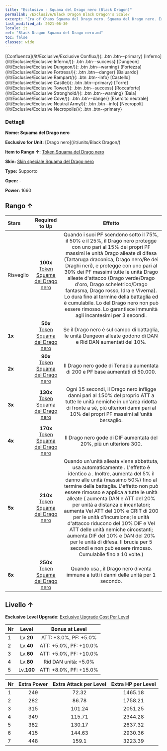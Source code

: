 ```yaml
---
title: "Esclusivo - Squama del Drago nero (Black Dragon)"
permalink: /Exclusive/Black Dragon Black Dragon's Scale/
excerpt: "Era of Chaos Squama del Drago nero. Squama del Drago nero. Era of Chaos Esclusivo Squama del Drago nero. Drago nero Esclusivo."
last_modified_at: 2021-06-30
locale: it
ref: "Black Dragon Squama del Drago nero.md"
toc: false
classes: wide
---
```

 [Confluenza](/it/Exclusive/Exclusive Conflux/){: .btn .btn--primary} [Inferno](/it/Exclusive/Exclusive Inferno/){: .btn .btn--success} [Dungeon](/it/Exclusive/Exclusive Dungeon/){: .btn .btn--warning} [Fortezza](/it/Exclusive/Exclusive Fortress/){: .btn .btn--danger} [Baluardo](/it/Exclusive/Exclusive Rampart/){: .btn .btn--info} [Castello](/it/Exclusive/Exclusive Castle/){: .btn .btn--primary} [Torre](/it/Exclusive/Exclusive Tower/){: .btn .btn--success} [Roccaforte](/it/Exclusive/Exclusive Stronghold/){: .btn .btn--warning} [Baia](/it/Exclusive/Exclusive Cove/){: .btn .btn--danger} [Esercito neutrale](/it/Exclusive/Exclusive Neutral Army/){: .btn .btn--info} [Necropoli](/it/Exclusive/Exclusive Necropolis/){: .btn .btn--primary} 

### Dettagli
 **Nome: Squama del Drago nero** 

 **Esclusivo for Unit:** [Drago nero](/it/units/Black Dragon/) 

 **Item to Rango ↑:** [Token Squama del Drago nero](/ItemsIT/con_993/)

 **Skin:** [Skin speciale Squama del Drago nero](/ItemsIT/con_661/)

 **Type:** Supporto

 **Open:** -

 **Power:** 1660

## Rango ↑

  |     Stars    |  Required to Up | Effetto |
  |:-------------|:---------------:|:---------------:|
  |  Risveglio  | **100x** [Token Squama del Drago nero](/ItemsIT/con_993/) | <Rifugio dei Draghi> Quando i suoi PF scendono sotto il 75%, il 50% e il 25%, il Drago nero protegge con uno <scudo> pari al 15% dei propri PF massimi le unità Drago alleate di difesa (Tartaruga draconica, Drago nero/Re dei Draghi neri), e protegge con uno <scudo> pari al 30% dei PF massimi tutte le unità Drago alleate d'attacco (Drago verde/Drago d'oro, Drago scheletrico/Drago fantasma, Drago rosso, Idra e Viverna). Lo <scudo> dura fino al termine della battaglia ed è cumulabile. Lo <scudo> del Drago nero non può essere rimosso. Lo <scudo> garantisce immunità agli incantesimi per 3 secondi. |
  | **1x** <i class="fas fa-star"/> | **50x** [Token Squama del Drago nero](/ItemsIT/con_993/) | Se il Drago nero è sul campo di battaglia, le unità Dungeon alleate godono di DAN e Rid DAN aumentati del 10%. |
  | **2x** <i class="fas fa-star"/> | **90x** [Token Squama del Drago nero](/ItemsIT/con_993/) | Il Drago nero gode di Tenacia aumentata di 200 e PF base aumentati di 50.000. |
  | **3x** <i class="fas fa-star"/> | **130x** [Token Squama del Drago nero](/ItemsIT/con_993/) | <Soffio del Drago magico> Ogni 15 secondi, il Drago nero infligge danni pari al 150% del proprio ATT a tutte le unità nemiche in un'area ridotta di fronte a sé, più ulteriori danni pari al 10% dei propri PF massimi all'unità bersaglio. |
  | **4x** <i class="fas fa-star"/> | **170x** [Token Squama del Drago nero](/ItemsIT/con_993/) | Il Drago nero gode di DIF aumentata del 20%, più un ulteriore 300. |
  | **5x** <i class="fas fa-star"/> | **210x** [Token Squama del Drago nero](/ItemsIT/con_993/) | Quando un'unità alleata viene abbattuta, usa automaticamente <Furia del Drago magico>. L'effetto è identico a <Soffio del Drago magico>. Inoltre, aumenta del 5% il danno alle unità (massimo 50%) fino al termine della battaglia. L'effetto non può essere rimosso e applica <Fuoco di Drago> a tutte le unità alleate (<Fuoco di Drago> aumenta DAN e ATT del 20% per unità a distanza e incantatori; aumenta Vel ATT del 10% e CRIT di 200 per le unità d'incursione; le unità d'attacco riducono del 10% DIF e Vel ATT delle unità nemiche circostanti; aumenta DIF del 10% e DAN del 20% per le unità di difesa. Il <Fuoco di Drago> brucia per 5 secondi e non può essere rimosso. Cumulabile fino a 10 volte.) |
  | **6x** <i class="fas fa-star"/> | **250x** [Token Squama del Drago nero](/ItemsIT/con_993/) | Quando usa <Squama di Drago nero>, il Drago nero diventa immune a tutti i danni delle unità per 1 secondo. |


## Livello ↑
 **Esclusivo Level Upgrade:** [Exclusive Upgrade Cost Per Level](/Exclusive/ExclusiveUpgradeCostPerLevel/)

  |  Nr  |   Level  | Bonus at Level |
  |:-----|:--------:|:--------------:|
  | 1 | Lv.**20** | ATT: +3.0%, PF: +5.0% |
  | 2 | Lv.**40** | ATT: +5.0%, PF: +10.0% |
  | 3 | Lv.**60** | ATT: +5.0%, PF: +10.0% |
  | 4 | Lv.**80** | Rid DAN unità: +5.0% |
  | 5 | Lv.**100** | ATT: +8.0%, PF: +15.0% |


  |  Nr  |  Extra Power | Extra Attack per Level | Extra HP per Level |
  |:-----|:--------:|:--------:|:--------:|
  | 1 | 249 | 72.32 | 1465.18 |
  | 2 | 282 | 86.78 | 1758.21 |
  | 3 | 315 | 101.24 | 2051.25 |
  | 4 | 349 | 115.71 | 2344.28 |
  | 5 | 382 | 130.17 | 2637.32 |
  | 6 | 415 | 144.63 | 2930.36 |
  | 7 | 448 | 159.1 | 3223.39 |


